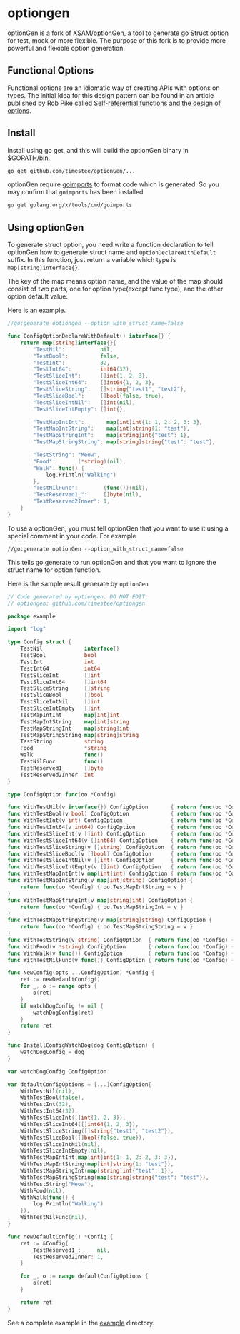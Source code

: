 # optiongen
optionGen is a fork of [XSAM/optionGen](https://github.com/XSAM/optionGen), a tool to generate go Struct option for test, mock or more flexible. The purpose of this fork is to provide more powerful and flexible option generation. 
## Functional Options
Functional options are an idiomatic way of creating APIs with options on types. The initial idea for this design pattern can be found in an article published by Rob Pike called [Self-referential functions and the design of options](https://commandcenter.blogspot.com/2014/01/self-referential-functions-and-design.html).

## Install
Install using go get, and this will build the optionGen binary in $GOPATH/bin.
```bash
go get github.com/timestee/optionGen/...
```

optionGen require [goimports](https://godoc.org/golang.org/x/tools/cmd/goimports) to format code which is generated. So you may confirm that `goimports` has been installed

```bash
go get golang.org/x/tools/cmd/goimports
```

## Using optionGen
To generate struct option, you need write a function declaration to tell optionGen how to generate.struct name and `OptionDeclareWithDefault` suffix. In this function, just return a variable which type is `map[string]interface{}`.

The key of the map means option name, and the value of the map should consist of two parts, one for option type(except func type), and the other option default value.

Here is an example.
```go
//go:generate optiongen --option_with_struct_name=false

func ConfigOptionDeclareWithDefault() interface{} {
	return map[string]interface{}{
		"TestNil":           nil,
		"TestBool":          false,
		"TestInt":           32,
		"TestInt64":         int64(32),
		"TestSliceInt":      []int{1, 2, 3},
		"TestSliceInt64":    []int64{1, 2, 3},
		"TestSliceString":   []string{"test1", "test2"},
		"TestSliceBool":     []bool{false, true},
		"TestSliceIntNil":   []int(nil),
		"TestSliceIntEmpty": []int{},

		"TestMapIntInt":       map[int]int{1: 1, 2: 2, 3: 3},
		"TestMapIntString":    map[int]string{1: "test"},
		"TestMapStringInt":    map[string]int{"test": 1},
		"TestMapStringString": map[string]string{"test": "test"},

		"TestString": "Meow",
		"Food":       (*string)(nil),
		"Walk": func() {
			log.Println("Walking")
		},
		"TestNilFunc":        (func())(nil),
		"TestReserved1_":     []byte(nil),
		"TestReserved2Inner": 1,
	}
}

```

To use a optionGen, you must tell optionGen that you want to use it using a special comment in your code. For example
```
//go:generate optionGen --option_with_struct_name=false
```
This tells go generate to run optionGen and that you want to ignore the struct name for option function.

Here is the sample result generate by `optionGen`

```go
// Code generated by optiongen. DO NOT EDIT.
// optiongen: github.com/timestee/optiongen

package example

import "log"

type Config struct {
	TestNil             interface{}
	TestBool            bool
	TestInt             int
	TestInt64           int64
	TestSliceInt        []int
	TestSliceInt64      []int64
	TestSliceString     []string
	TestSliceBool       []bool
	TestSliceIntNil     []int
	TestSliceIntEmpty   []int
	TestMapIntInt       map[int]int
	TestMapIntString    map[int]string
	TestMapStringInt    map[string]int
	TestMapStringString map[string]string
	TestString          string
	Food                *string
	Walk                func()
	TestNilFunc         func()
	TestReserved1_      []byte
	TestReserved2Inner  int
}

type ConfigOption func(oo *Config)

func WithTestNil(v interface{}) ConfigOption       { return func(oo *Config) { oo.TestNil = v } }
func WithTestBool(v bool) ConfigOption             { return func(oo *Config) { oo.TestBool = v } }
func WithTestInt(v int) ConfigOption               { return func(oo *Config) { oo.TestInt = v } }
func WithTestInt64(v int64) ConfigOption           { return func(oo *Config) { oo.TestInt64 = v } }
func WithTestSliceInt(v []int) ConfigOption        { return func(oo *Config) { oo.TestSliceInt = v } }
func WithTestSliceInt64(v []int64) ConfigOption    { return func(oo *Config) { oo.TestSliceInt64 = v } }
func WithTestSliceString(v []string) ConfigOption  { return func(oo *Config) { oo.TestSliceString = v } }
func WithTestSliceBool(v []bool) ConfigOption      { return func(oo *Config) { oo.TestSliceBool = v } }
func WithTestSliceIntNil(v []int) ConfigOption     { return func(oo *Config) { oo.TestSliceIntNil = v } }
func WithTestSliceIntEmpty(v []int) ConfigOption   { return func(oo *Config) { oo.TestSliceIntEmpty = v } }
func WithTestMapIntInt(v map[int]int) ConfigOption { return func(oo *Config) { oo.TestMapIntInt = v } }
func WithTestMapIntString(v map[int]string) ConfigOption {
	return func(oo *Config) { oo.TestMapIntString = v }
}
func WithTestMapStringInt(v map[string]int) ConfigOption {
	return func(oo *Config) { oo.TestMapStringInt = v }
}
func WithTestMapStringString(v map[string]string) ConfigOption {
	return func(oo *Config) { oo.TestMapStringString = v }
}
func WithTestString(v string) ConfigOption  { return func(oo *Config) { oo.TestString = v } }
func WithFood(v *string) ConfigOption       { return func(oo *Config) { oo.Food = v } }
func WithWalk(v func()) ConfigOption        { return func(oo *Config) { oo.Walk = v } }
func WithTestNilFunc(v func()) ConfigOption { return func(oo *Config) { oo.TestNilFunc = v } }

func NewConfig(opts ...ConfigOption) *Config {
	ret := newDefaultConfig()
	for _, o := range opts {
		o(ret)
	}
	if watchDogConfig != nil {
		watchDogConfig(ret)
	}
	return ret
}

func InstallConfigWatchDog(dog ConfigOption) {
	watchDogConfig = dog
}

var watchDogConfig ConfigOption

var defaultConfigOptions = [...]ConfigOption{
	WithTestNil(nil),
	WithTestBool(false),
	WithTestInt(32),
	WithTestInt64(32),
	WithTestSliceInt([]int{1, 2, 3}),
	WithTestSliceInt64([]int64{1, 2, 3}),
	WithTestSliceString([]string{"test1", "test2"}),
	WithTestSliceBool([]bool{false, true}),
	WithTestSliceIntNil(nil),
	WithTestSliceIntEmpty(nil),
	WithTestMapIntInt(map[int]int{1: 1, 2: 2, 3: 3}),
	WithTestMapIntString(map[int]string{1: "test"}),
	WithTestMapStringInt(map[string]int{"test": 1}),
	WithTestMapStringString(map[string]string{"test": "test"}),
	WithTestString("Meow"),
	WithFood(nil),
	WithWalk(func() {
		log.Println("Walking")
	}),
	WithTestNilFunc(nil),
}

func newDefaultConfig() *Config {
	ret := &Config{
		TestReserved1_:     nil,
		TestReserved2Inner: 1,
	}

	for _, o := range defaultConfigOptions {
		o(ret)
	}

	return ret
}

```

See a complete example in the [example](https://github.com/timestee/optionGen/blob/master/example/cat.go) directory.
